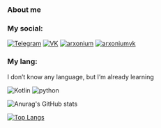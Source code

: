 ### About me

### My social:
[![Telegram](https://img.shields.io/badge/Telegram-white?style=for-the-badge&logo=telegram)](https://t.me/vericen)
[![VK](https://img.shields.io/badge/VK-white?style=for-the-badge&logo=Vk)](https://vk.com/vericen)
[![arxonium](https://img.shields.io/badge/arxonium-black?style=for-the-badge&logo=minecraft)](https://arxonium.ru/)
[![arxoniumvk](https://img.shields.io/badge/Arxonium__Vk-black?style=for-the-badge&logo=vk)](https://vk.com/arxonium)
### My lang:
I don’t know any language, but I’m already learning

![Kotlin](https://img.shields.io/badge/Kotlin-white?style=for-the-badge&logo=Kotlin)
![python](https://img.shields.io/badge/Python-white?style=for-the-badge&logo=python)

![Anurag's GitHub stats](https://github-readme-stats.vercel.app/api?username=Vericen&show_icons=true&theme=synthwave)

[![Top Langs](https://github-readme-stats.vercel.app/api/top-langs/?username=Vericen&layout=compact)](https://github.com/anuraghazra/github-readme-stats)
